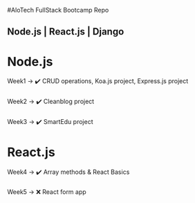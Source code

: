 #AloTech FullStack Bootcamp Repo
## Node.js | React.js | Django
# Node.js
Week1 -> :heavy_check_mark: CRUD operations, Koa.js project, Express.js project
###
Week2 -> :heavy_check_mark: Cleanblog project
###
Week3 -> :heavy_check_mark: SmartEdu project
###
# React.js
Week4 -> :heavy_check_mark: Array methods & React Basics
###
Week5 -> :x: React form app
